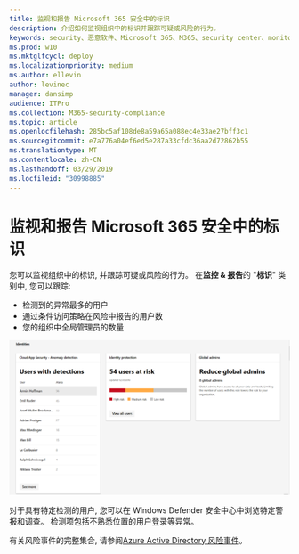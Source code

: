 ```yaml
---
title: 监视和报告 Microsoft 365 安全中的标识
description: 介绍如何监视组织中的标识并跟踪可疑或风险的行为。
keywords: security、恶意软件、Microsoft 365、M365、security center、monitor、report、identity
ms.prod: w10
ms.mktglfcycl: deploy
ms.localizationpriority: medium
ms.author: ellevin
author: levinec
manager: dansimp
audience: ITPro
ms.collection: M365-security-compliance
ms.topic: article
ms.openlocfilehash: 285bc5af108de8a59a65a088ec4e33ae27bff3c1
ms.sourcegitcommit: e7a776a04ef6ed5e287a33cfdc36aa2d72862b55
ms.translationtype: MT
ms.contentlocale: zh-CN
ms.lasthandoff: 03/29/2019
ms.locfileid: "30998885"
---
```

# <a name="monitor-and-report-identities-in-microsoft-365-security"></a>监视和报告 Microsoft 365 安全中的标识

您可以监视组织中的标识, 并跟踪可疑或风险的行为。 在**监控 & 报告**的 "**标识**" 类别中, 您可以跟踪:

* 检测到的异常最多的用户
* 通过条件访问策略在风险中报告的用户数
* 您的组织中全局管理员的数量

!["监视 & 报告" 页的 "标识" 类别](./media/security-docs/identities.png)

对于具有特定检测的用户, 您可以在 Windows Defender 安全中心中浏览特定警报和调查。 检测项包括不熟悉位置的用户登录等异常。

有关风险事件的完整集合, 请参阅[Azure Active Directory 风险事件](https://docs.microsoft.com/azure/active-directory/reports-monitoring/concept-risk-events)。
